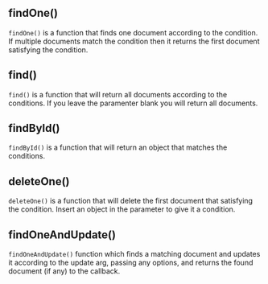 ## findOne()

`findOne()` is a function that finds one document according to the condition. If multiple documents match the condition then it returns the first document satisfying the condition.

## find()

`find()` is a function that will return all documents according to the conditions. If you leave the paramenter blank you will return all documents.

## findById()

`findById()` is a function that will return an object that matches the conditions.

## deleteOne()

`deleteOne()` is a function that will delete the first document that satisfying the condition. Insert an object in the parameter to give it a condition.

## findOneAndUpdate()

`findOneAndUpdate()` function which finds a matching document and updates it according to the update arg, passing any options, and returns the found document (if any) to the callback.
